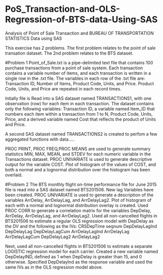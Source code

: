 # PoS_Transaction-and-OLS-Regression-of-BTS-data-Using-SAS

Analysis of Point of Sale Transaction and BUREAU OF TRANSPORTATION STATISTICS Data using SAS

This exercise has 2 problems. The first problem relates to the point of sale transation dataset. The 2nd problem relates to the BTS dataset.

#Problem 1
Point_of_Sale.txt is a pipe-delimited text file that contains 100 purchase transactions from a
point of sale system. Each transaction contains a variable number of items, and each
transaction is written in a single row in the .txt file. The variables in each row of the .txt file
are: Transaction ID, Number of Items, Product Code, Units, and Price. Product Code, Units,
and Price are repeated in each record <Number of Items> times.


Intially file is Read into a SAS dataset named TRANSACTIONS1, with one observation (row) for
each item in each transaction.  The dataset contains only the following variables:
Transaction ID,
a variable named Item_ID that numbers each item within a transaction from 1 to N,
Product Code,
Units,
Price,
and a derived variable named Cost that reflects the product of Units and Price.

A second SAS dataset named TRANSACTIONS2 is created to perfom a few aggregated functions with data.....

PROC PRINT, PROC FREQ,PROC MEANS are used to generate summary statistics MIN, MAX, MEAN, and STDEV for
each numeric variable in the Transactions dataset. 
PROC UNIVARIATE is used to generate descriptive output for the variable COST. Plot of histogram of the values of COST, and both a
normal and a lognormal distribution over the histogram has been overlaid.

#Problem 2
The BTS monthly flight on-time performance file for June 2015 file is read into a SAS dataset
named BTS201506. New lag Variables have been created.
PROC UNIVARIATE is used to generate a description of the variables ArrDelay, ArrDelayLag,
and ArrDelayLag2. Plot of histogram of each with a normal and lognormal distribution
overlay is created. 
Used PROC CORR to generate a correlation matrix for the variables
DepDelay, ArrDelay, ArrDelayLag, and ArrDelayLag2.
Used all non-cancelled flights in BTS201506 to estimate a regular OLS regression model
with DepDelay as the DV and the following as the IVs:
CRSDepTime
seqnum
DepDelayLagInd
DepDelayLag
DepDelayLagCum
ArrDelayLagInd
ArrDelayLag
ArrDelayLagCum
DepDelayLag2
ArrDelayLag2


Next, used all non-cancelled flights in BTS201506 to estimate a separate LOGISTIC
regression model for each carrier. Created a new variable named DepDelayIND, defined as 1
when DepDelay is greater than 15, and 0 otherwise. Specified DepDelayInd as the response
variable and used the same IVs as in the OLS regression model above.
